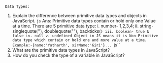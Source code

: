 `Data Types:`
1. Explain the difference between primitive data types and objects in JavaScript.
``js``
Ans: 
Primitive data types contain or hold only one Value at a time.
There are 5 primitive data type:
i. number- 1,2,3,4;
ii. string- singlequote(''), doublequote(""), backticks(``)
iii. boolean- true & false
iv. null
v. undefined
Object in JS means it is Non-Primitive data type which contain or hold one and more value at a time.
Example:-{name:'Yatharth', sirName:'Giri'}...
``js``
2. What are the primitive data types in JavaScript?
3. How do you check the type of a variable in JavaScript?
